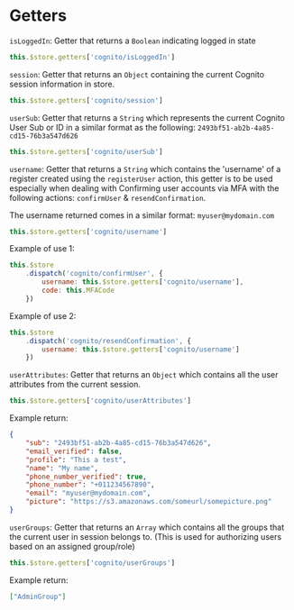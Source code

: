 # Getters

`isLoggedIn`: Getter that returns a `Boolean` indicating logged in state

```js
this.$store.getters['cognito/isLoggedIn']
```

`session`: Getter that returns an `Object` containing the current Cognito session information in store.

```js
this.$store.getters['cognito/session']
```

`userSub`: Getter that returns a `String` which represents the current Cognito User Sub or ID in a similar format as the following: `2493bf51-ab2b-4a85-cd15-76b3a547d626`

```js
this.$store.getters['cognito/userSub']
```

`username`: Getter that returns a `String` which contains the 'username' of a register created using the `registerUser` action, this getter is to be used especially when dealing with Confirming user accounts via MFA with the following actions: `confirmUser` & `resendConfirmation`.

The username returned comes in a similar format: `myuser@mydomain.com`

```js
this.$store.getters['cognito/username']
```

Example of use 1: 

```js
this.$store
    .dispatch('cognito/confirmUser', {
        username: this.$store.getters['cognito/username'],
        code: this.MFACode
    })
```

Example of use 2:

```js
this.$store
    .dispatch('cognito/resendConfirmation', {
        username: this.$store.getters['cognito/username']
    })
```

`userAttributes`: Getter that returns an `Object` which contains all the user attributes from the current session.

```js
this.$store.getters['cognito/userAttributes']
```

Example return:

```json
{
    "sub": "2493bf51-ab2b-4a85-cd15-76b3a547d626",
    "email_verified": false,
    "profile": "This a test",
    "name": "My name",
    "phone_number_verified": true,
    "phone_number": "+011234567890",
    "email": "myuser@mydomain.com",
    "picture": "https://s3.amazonaws.com/someurl/somepicture.png"
}
```

`userGroups`: Getter that returns an `Array` which contains all the groups that the current user in session belongs to. (This is used for authorizing users based on an assigned group/role)

```js
this.$store.getters['cognito/userGroups']
```

Example return:

```json
["AdminGroup"]
```